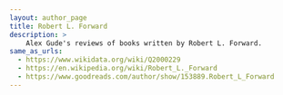 ```yaml
---
layout: author_page
title: Robert L. Forward
description: >
    Alex Gude's reviews of books written by Robert L. Forward.
same_as_urls:
  - https://www.wikidata.org/wiki/Q2000229
  - https://en.wikipedia.org/wiki/Robert_L._Forward
  - https://www.goodreads.com/author/show/153889.Robert_L_Forward
---
```

